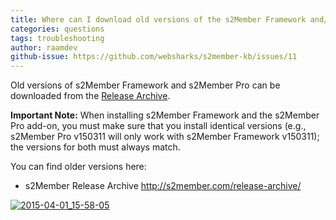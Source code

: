 ```yaml
---
title: Where can I download old versions of the s2Member Framework and/or s2Member Pro?
categories: questions
tags: troubleshooting
author: raamdev
github-issue: https://github.com/websharks/s2member-kb/issues/11
---
```

Old versions of s2Member Framework and s2Member Pro can be downloaded from the [Release Archive](http://s2member.com/release-archive/). 

**Important Note:** When installing s2Member Framework and the s2Member Pro add-on, you must make sure that you install identical versions (e.g., s2Member Pro v150311 will only work with s2Member Framework v150311); the versions for both must always match.

You can find older versions here:

- s2Member Release Archive <http://s2member.com/release-archive/>

[![2015-04-01_15-58-05](https://cloud.githubusercontent.com/assets/53005/6950291/ec5d8ce2-d887-11e4-912b-7da755131bff.png)](http://s2member.com/release-archive/)

